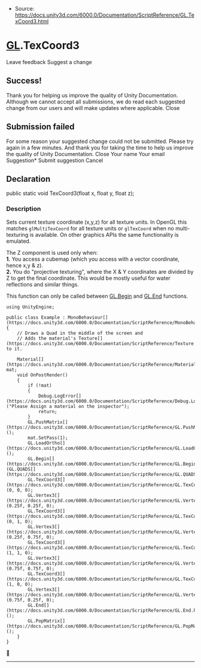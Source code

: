* Source: https://docs.unity3d.com/6000.0/Documentation/ScriptReference/GL.TexCoord3.html

#  [GL](https://docs.unity3d.com/6000.0/Documentation/ScriptReference/GL.html).TexCoord3
Leave feedback
Suggest a change
## Success!
Thank you for helping us improve the quality of Unity Documentation. Although we cannot accept all submissions, we do read each suggested change from our users and will make updates where applicable.
Close
## Submission failed
For some reason your suggested change could not be submitted. Please <a>try again</a> in a few minutes. And thank you for taking the time to help us improve the quality of Unity Documentation.
Close
Your name Your email Suggestion* Submit suggestion
Cancel
## Declaration
public static void TexCoord3(float x, float y, float z); 
### Description
Sets current texture coordinate (x,y,z) for all texture units.
In OpenGL this matches `glMultiTexCoord` for all texture units or `glTexCoord` when no multi-texturing is available. On other graphics APIs the same functionality is emulated.  
  
The Z component is used only when:  
**1.** You access a cubemap (which you access with a vector coordinate, hence x,y & z).  
**2.** You do "projective texturing", where the X & Y coordinates are divided by Z to get the final coordinate. This would be mostly useful for water reflections and similar things.  
  
This function can only be called between [GL.Begin](https://docs.unity3d.com/6000.0/Documentation/ScriptReference/GL.Begin.html) and [GL.End](https://docs.unity3d.com/6000.0/Documentation/ScriptReference/GL.End.html) functions.
```
using UnityEngine;  
  
public class Example : MonoBehaviour[](https://docs.unity3d.com/6000.0/Documentation/ScriptReference/MonoBehaviour.html)
{
    // Draws a Quad in the middle of the screen and
    // Adds the material's Texture[](https://docs.unity3d.com/6000.0/Documentation/ScriptReference/Texture.html) to it.  
  
    Material[](https://docs.unity3d.com/6000.0/Documentation/ScriptReference/Material.html) mat;
    void OnPostRender()
    {
        if (!mat)
        {
            Debug.LogError[](https://docs.unity3d.com/6000.0/Documentation/ScriptReference/Debug.LogError.html)("Please Assign a material on the inspector");
            return;
        }
        GL.PushMatrix[](https://docs.unity3d.com/6000.0/Documentation/ScriptReference/GL.PushMatrix.html)();
        mat.SetPass(1);
        GL.LoadOrtho[](https://docs.unity3d.com/6000.0/Documentation/ScriptReference/GL.LoadOrtho.html)();
        GL.Begin[](https://docs.unity3d.com/6000.0/Documentation/ScriptReference/GL.Begin.html)(GL.QUADS[](https://docs.unity3d.com/6000.0/Documentation/ScriptReference/GL.QUADS.html));
        GL.TexCoord3[](https://docs.unity3d.com/6000.0/Documentation/ScriptReference/GL.TexCoord3.html)(0, 0, 0);
        GL.Vertex3[](https://docs.unity3d.com/6000.0/Documentation/ScriptReference/GL.Vertex3.html)(0.25f, 0.25f, 0);
        GL.TexCoord3[](https://docs.unity3d.com/6000.0/Documentation/ScriptReference/GL.TexCoord3.html)(0, 1, 0);
        GL.Vertex3[](https://docs.unity3d.com/6000.0/Documentation/ScriptReference/GL.Vertex3.html)(0.25f, 0.75f, 0);
        GL.TexCoord3[](https://docs.unity3d.com/6000.0/Documentation/ScriptReference/GL.TexCoord3.html)(1, 1, 0);
        GL.Vertex3[](https://docs.unity3d.com/6000.0/Documentation/ScriptReference/GL.Vertex3.html)(0.75f, 0.75f, 0);
        GL.TexCoord3[](https://docs.unity3d.com/6000.0/Documentation/ScriptReference/GL.TexCoord3.html)(1, 0, 0);
        GL.Vertex3[](https://docs.unity3d.com/6000.0/Documentation/ScriptReference/GL.Vertex3.html)(0.75f, 0.25f, 0);
        GL.End[](https://docs.unity3d.com/6000.0/Documentation/ScriptReference/GL.End.html)();
        GL.PopMatrix[](https://docs.unity3d.com/6000.0/Documentation/ScriptReference/GL.PopMatrix.html)();
    }
}

```

* * *
